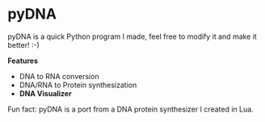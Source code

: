 # pyDNA
pyDNA is a quick Python program I made, feel free to modify it and make it better! :-)

**Features**
* DNA to RNA conversion
* DNA/RNA to Protein synthesization
* **DNA Visualizer**

Fun fact: pyDNA is a port from a DNA protein synthesizer I created in Lua.

